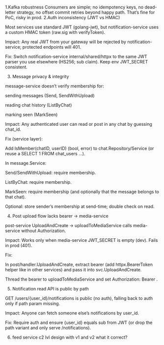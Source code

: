 1.Kafka robustness
Consumers are simple; no idempotency keys, no dead-letter strategy, no offset commit retries beyond happy path. That’s fine for PoC, risky in prod.
2.Auth inconsistency (JWT vs HMAC)

Most services use standard JWT (golang-jwt), but notification-service uses a custom HMAC token (raw.sig with verifyToken).

Impact: Any real JWT from your gateway will be rejected by notification-service; protected endpoints will 401.

Fix: Switch notification-service internal/shared/httpx to the same JWT parser you use elsewhere (HS256; sub claim). Keep env JWT_SECRET consistent.

3. Message privacy & integrity

message-service doesn’t verify membership for:

sending messages (Send, SendWithUpload)

reading chat history (ListByChat)

marking seen (MarkSeen)

Impact: Any authenticated user can read or post in any chat by guessing chat_id.

Fix (service layer):

Add IsMember(chatID, userID) (bool, error) to chat.Repository/Service (or reuse a SELECT 1 FROM chat_users …).

In message.Service:

Send/SendWithUpload: require membership.

ListByChat: require membership.

MarkSeen: require membership (and optionally that the message belongs to that chat).

Optional: store sender’s membership at send-time; double check on read.

4. Post upload flow lacks bearer -> media-service

post-service UploadAndCreate → uploadToMediaService calls media-service without Authorization.

Impact: Works only when media-service JWT_SECRET is empty (dev). Fails in prod (401).

Fix:

In post/handler.UploadAndCreate, extract bearer (add httpx.BearerToken helper like in other services) and pass it into svc.UploadAndCreate.

Thread the bearer to uploadToMediaService and set Authorization: Bearer <token>.

5. Notification read API is public by path

GET /users/{user_id}/notifications is public (no auth), falling back to auth only if path param missing.

Impact: Anyone can fetch someone else’s notifications by user_id.

Fix: Require auth and ensure {user_id} equals sub from JWT (or drop the path variant and only serve /notifications).

6. feed service c2 lvl design with v1 and v2 what it correct?